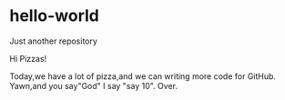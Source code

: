 # hello-world
Just another repository

Hi Pizzas!

Today,we have a lot of pizza,and we can writing more code for GitHub.
Yawn,and you say"God" I say "say 10".
Over. 
